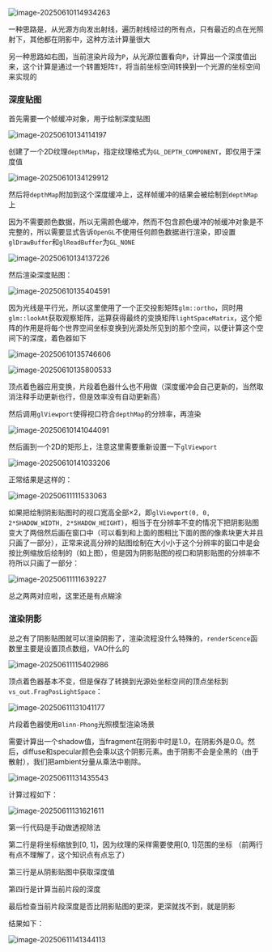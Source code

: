 ![image-20250610114934263](C:\Users\SOF\Desktop\OpenGL笔记\assets\image-20250610114934263.png)

一种思路是，从光源方向发出射线，遍历射线经过的所有点，只有最近的点在光照射下，其他都在阴影中，这种方法计算量很大

另一种思路如右图，当前渲染片段为`P`，从光源位置看向`P`，计算出一个深度值出来，这个计算是通过一个转置矩阵`T`，将当前坐标空间转换到一个光源的坐标空间来实现的

### 深度贴图

首先需要一个帧缓冲对象，用于绘制深度贴图

![image-20250610134114197](C:\Users\SOF\Desktop\OpenGL笔记\assets\image-20250610134114197.png)

创建了一个2D纹理`depthMap`，指定纹理格式为`GL_DEPTH_COMPONENT`，即仅用于深度值

![image-20250610134129912](C:\Users\SOF\Desktop\OpenGL笔记\assets\image-20250610134129912.png)

然后将`depthMap`附加到这个深度缓冲上，这样帧缓冲的结果会被绘制到`depthMap`上

因为不需要颜色数据，所以无需颜色缓冲，然而不包含颜色缓冲的帧缓冲对象是不完整的，所以需要显式告诉`OpenGL`不使用任何颜色数据进行渲染，即设置`glDrawBuffer`和`glReadBuffer`为`GL_NONE`

![image-20250610134137226](C:\Users\SOF\Desktop\OpenGL笔记\assets\image-20250610134137226.png)

然后渲染深度贴图：

![image-20250610135404591](C:\Users\SOF\Desktop\OpenGL笔记\assets\image-20250610135404591.png)

因为光线是平行光，所以这里使用了一个正交投影矩阵`glm::ortho`，同时用`glm::lookAt`获取观察矩阵，运算获得最终的变换矩阵`lightSpaceMatrix`，这个矩阵的作用是将每个世界空间坐标变换到光源处所见到的那个空间，以便计算这个空间下的深度，着色器如下

![image-20250610135746606](C:\Users\SOF\Desktop\OpenGL笔记\assets\image-20250610135746606.png)

![image-20250610135800533](C:\Users\SOF\Desktop\OpenGL笔记\assets\image-20250610135800533.png)

顶点着色器应用变换，片段着色器什么也不用做（深度缓冲会自己更新的，当然取消注释手动更新也行，但是效率没有自动更新高）

然后调用`glViewport`使得视口符合`depthMap`的分辨率，再渲染

![image-20250610141044091](C:\Users\SOF\Desktop\OpenGL笔记\assets\image-20250610141044091.png)

然后画到一个2D的矩形上，注意这里需要重新设置一下`glViewport`

![image-20250610141033206](C:\Users\SOF\Desktop\OpenGL笔记\assets\image-20250610141033206.png)

正常结果是这样的：

![image-20250611111533063](C:\Users\SOF\Desktop\OpenGL笔记\assets\image-20250611111533063.png)

如果把绘制阴影贴图时的视口宽高全部×2，即`glViewport(0, 0, 2*SHADOW_WIDTH, 2*SHADOW_HEIGHT)`，相当于在分辨率不变的情况下把阴影贴图变大了两倍然后画在窗口中（可以看到和上面的图相比下面的图的像素块更大并且只画了一部分），正常来说高分辨的贴图绘制在大小小于这个分辨率的窗口中是会按比例缩放后绘制的（如上图），但是因为阴影贴图的视口和阴影贴图的分辨率不符所以只画了一部分：

![image-20250611111639227](C:\Users\SOF\Desktop\OpenGL笔记\assets\image-20250611111639227.png)

总之两两对应啦，这里还是有点糊涂

### 渲染阴影

总之有了阴影贴图就可以渲染阴影了，渲染流程没什么特殊的，`renderScence`函数里主要是设置顶点数组，VAO什么的

![image-20250611115402986](C:\Users\SOF\Desktop\OpenGL笔记\assets\image-20250611115402986.png)

顶点着色器基本不变，但是保存了转换到光源处坐标空间的顶点坐标到`vs_out.FragPosLightSpace`：

![image-20250611131041177](C:\Users\SOF\Desktop\OpenGL笔记\assets\image-20250611131041177.png)

片段着色器使用`Blinn-Phong`光照模型渲染场景

需要计算出一个shadow值，当fragment在阴影中时是1.0，在阴影外是0.0。然后，diffuse和specular颜色会乘以这个阴影元素。由于阴影不会是全黑的（由于散射），我们把ambient分量从乘法中剔除。

![image-20250611131435543](C:\Users\SOF\Desktop\OpenGL笔记\assets\image-20250611131435543.png)

计算过程如下：

![image-20250611131621611](C:\Users\SOF\Desktop\OpenGL笔记\assets\image-20250611131621611.png)

第一行代码是手动做透视除法

第二行是将坐标缩放到[0, 1]，因为纹理的采样需要使用[0, 1]范围的坐标 （前两行有点不理解了，这个知识点有点忘了）

第三行是从阴影贴图中获取深度值

第四行是计算当前片段的深度

最后检查当前片段深度是否比阴影贴图的更深，更深就找不到，就是阴影

结果如下：

![image-20250611141344113](C:\Users\SOF\Desktop\OpenGL笔记\assets\image-20250611141344113.png)
